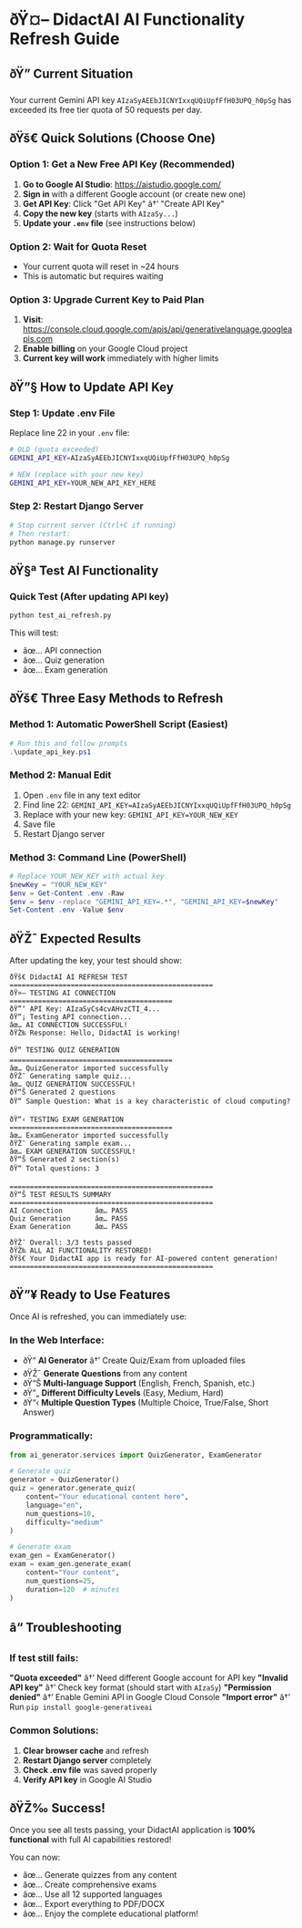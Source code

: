 ﻿# ðŸ¤– DidactAI AI Functionality Refresh Guide

## ðŸ” Current Situation
Your current Gemini API key `AIzaSyAEEbJICNYIxxqUQiUpfFfH03UPQ_h0pSg` has exceeded its free tier quota of 50 requests per day.

## ðŸš€ Quick Solutions (Choose One)

### Option 1: Get a New Free API Key (Recommended)
1. **Go to Google AI Studio**: https://aistudio.google.com/
2. **Sign in** with a different Google account (or create new one)
3. **Get API Key**: Click "Get API Key" â†’ "Create API Key" 
4. **Copy the new key** (starts with `AIzaSy...`)
5. **Update your `.env` file** (see instructions below)

### Option 2: Wait for Quota Reset
- Your current quota will reset in ~24 hours
- This is automatic but requires waiting

### Option 3: Upgrade Current Key to Paid Plan
1. **Visit**: https://console.cloud.google.com/apis/api/generativelanguage.googleapis.com
2. **Enable billing** on your Google Cloud project
3. **Current key will work** immediately with higher limits

## ðŸ”§ How to Update API Key

### Step 1: Update .env File
Replace line 22 in your `.env` file:
```bash
# OLD (quota exceeded)
GEMINI_API_KEY=AIzaSyAEEbJICNYIxxqUQiUpfFfH03UPQ_h0pSg

# NEW (replace with your new key)
GEMINI_API_KEY=YOUR_NEW_API_KEY_HERE
```

### Step 2: Restart Django Server
```bash
# Stop current server (Ctrl+C if running)
# Then restart:
python manage.py runserver
```

## ðŸ§ª Test AI Functionality

### Quick Test (After updating API key)
```bash
python test_ai_refresh.py
```

This will test:
- âœ… API connection
- âœ… Quiz generation  
- âœ… Exam generation

## ðŸš€ Three Easy Methods to Refresh

### Method 1: Automatic PowerShell Script (Easiest)
```powershell
# Run this and follow prompts
.\update_api_key.ps1
```

### Method 2: Manual Edit
1. Open `.env` file in any text editor
2. Find line 22: `GEMINI_API_KEY=AIzaSyAEEbJICNYIxxqUQiUpfFfH03UPQ_h0pSg`
3. Replace with your new key: `GEMINI_API_KEY=YOUR_NEW_KEY`
4. Save file
5. Restart Django server

### Method 3: Command Line (PowerShell)
```powershell
# Replace YOUR_NEW_KEY with actual key
$newKey = "YOUR_NEW_KEY"
$env = Get-Content .env -Raw
$env = $env -replace "GEMINI_API_KEY=.*", "GEMINI_API_KEY=$newKey"
Set-Content .env -Value $env
```

## ðŸŽ¯ Expected Results

After updating the key, your test should show:
```
ðŸš€ DidactAI AI REFRESH TEST
==================================================
ðŸ¤– TESTING AI CONNECTION
========================================
ðŸ”‘ API Key: AIzaSyCs4cvAHvzCTI_4...
ðŸ“¡ Testing API connection...
âœ… AI CONNECTION SUCCESSFUL!
ðŸŽ‰ Response: Hello, DidactAI is working!

ðŸ“ TESTING QUIZ GENERATION
========================================
âœ… QuizGenerator imported successfully
ðŸŽ¯ Generating sample quiz...
âœ… QUIZ GENERATION SUCCESSFUL!
ðŸ“Š Generated 2 questions
ðŸ“ Sample Question: What is a key characteristic of cloud computing?

ðŸ“‹ TESTING EXAM GENERATION
========================================
âœ… ExamGenerator imported successfully
ðŸŽ¯ Generating sample exam...
âœ… EXAM GENERATION SUCCESSFUL!
ðŸ“Š Generated 2 section(s)
ðŸ“ Total questions: 3

==================================================
ðŸ“Š TEST RESULTS SUMMARY
==================================================
AI Connection        âœ… PASS
Quiz Generation      âœ… PASS
Exam Generation      âœ… PASS

ðŸŽ¯ Overall: 3/3 tests passed
ðŸŽ‰ ALL AI FUNCTIONALITY RESTORED!
ðŸš€ Your DidactAI app is ready for AI-powered content generation!
==================================================
```

## ðŸ”¥ Ready to Use Features

Once AI is refreshed, you can immediately use:

### In the Web Interface:
- ðŸ“ **AI Generator** â†’ Create Quiz/Exam from uploaded files
- ðŸŽ¯ **Generate Questions** from any content
- ðŸ“Š **Multi-language Support** (English, French, Spanish, etc.)
- ðŸ”„ **Different Difficulty Levels** (Easy, Medium, Hard)
- ðŸ“‹ **Multiple Question Types** (Multiple Choice, True/False, Short Answer)

### Programmatically:
```python
from ai_generator.services import QuizGenerator, ExamGenerator

# Generate quiz
generator = QuizGenerator()
quiz = generator.generate_quiz(
    content="Your educational content here",
    language="en",
    num_questions=10,
    difficulty="medium"
)

# Generate exam  
exam_gen = ExamGenerator()
exam = exam_gen.generate_exam(
    content="Your content",
    num_questions=25,
    duration=120  # minutes
)
```

## â“ Troubleshooting

### If test still fails:

**"Quota exceeded"** â†’ Need different Google account for API key
**"Invalid API key"** â†’ Check key format (should start with `AIzaSy`)
**"Permission denied"** â†’ Enable Gemini API in Google Cloud Console
**"Import error"** â†’ Run `pip install google-generativeai`

### Common Solutions:
1. **Clear browser cache** and refresh
2. **Restart Django server** completely
3. **Check .env file** was saved properly
4. **Verify API key** in Google AI Studio

## ðŸŽ‰ Success!

Once you see all tests passing, your DidactAI application is **100% functional** with full AI capabilities restored!

You can now:
- âœ… Generate quizzes from any content
- âœ… Create comprehensive exams  
- âœ… Use all 12 supported languages
- âœ… Export everything to PDF/DOCX
- âœ… Enjoy the complete educational platform!

